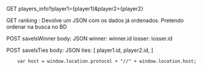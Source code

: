 

GET players_info?player1={player1}&player2={player2}

GET ranking  : Devolve um JSON com os dados já ordenados. Pretendo ordenar na busca no BD

POST saveIsWinner
    body: JSON
        winner: winner.id
        losser: losser.id


POST saveIsTies
    body: JSON 
        ties: [
            player1.id, 
            player2.id,
        ]


        var host = window.location.protocol + "//" + window.location.host;